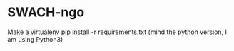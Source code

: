 # SWACH-ngo

Make a virtualenv
pip install -r requirements.txt (mind the python version, I am using Python3)
